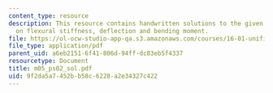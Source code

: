 ```yaml
---
content_type: resource
description: This resource contains handwritten solutions to the given problem set
  on flexural stiffness, deflection and bending moment.
file: https://ol-ocw-studio-app-qa.s3.amazonaws.com/courses/16-01-unified-engineering-i-ii-iii-iv-fall-2005-spring-2006/9f2da5a7452bb58c6228a2e34327c422_m05_ps02_sol.pdf
file_type: application/pdf
parent_uid: a6eb2151-6f41-806d-94ff-dc83eb5f4337
resourcetype: Document
title: m05_ps02_sol.pdf
uid: 9f2da5a7-452b-b58c-6228-a2e34327c422
---
```

